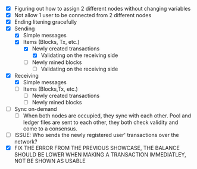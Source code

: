 * [X] Figuring out how to assign 2 different nodes without changing variables
* [X] Not allow 1 user to be connected from 2 different nodes
* [X] Ending litening gracefully
* [X] Sending
  * [X] Simple messages
  * [X] Items (Blocks, Tx, etc.)
    * [X] Newly created transactions
      * [X] Validating on the receiving side
    * [ ] Newly mined blocks
      * [ ] Validating on the receiving side
* [X] Receiving
  * [X] Simple messages
  * [ ] Items (Blocks,Tx, etc.)
    * [ ] Newly created transactions
    * [ ] Newly mined blocks
* [ ] Sync on-demand
  * [ ] When both nodes are occupied, they sync with each other. Pool and ledger files are sent to each other, they both check validity and come to a consensus.
* [ ] ISSUE: Who sends the newly registered user' transactions over the network?
* [X] FIX THE ERROR FROM THE PREVIOUS SHOWCASE, THE BALANCE SHOULD BE LOWER WHEN MAKING A TRANSACTION IMMEDIATLEY, NOT BE SHOWN AS USABLE

